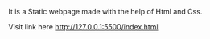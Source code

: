 It is a Static webpage made with the help of Html and Css.

Visit link here
http://127.0.0.1:5500/index.html
